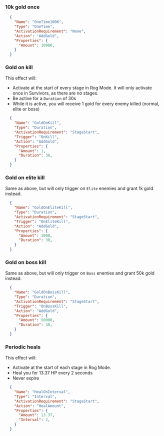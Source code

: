 ### 10k gold once
```json
  {
    "Name": "OneTime100K",
    "Type": "OneTime",
    "ActivationRequirement": "None",
    "Action": "AddGold",
    "Properties": {
      "Amount": 10000,
    }
  }
```

### Gold on kill

This effect will:
- Activate at the start of every stage in Rog Mode. It will only activate once in Survivors, as there are no stages.
- Be active for a `Duration` of 30s
- While it is active, you will receive 1 gold for every enemy killed (normal, elite or boss)

```json
  {
    "Name": "GoldOnKill",
    "Type": "Duration",
    "ActivationRequirement": "StageStart",
    "Trigger": "OnKill",
    "Action": "AddGold",
    "Properties": {
      "Amount": 1,
      "Duration": 30,
    }
  }
```

### Gold on elite kill
Same as above, but will only trigger on `Elite` enemies and grant 1k gold instead.

```json
  {
    "Name": "GoldOnEliteKill",
    "Type": "Duration",
    "ActivationRequirement": "StageStart",
    "Trigger": "OnEliteKill",
    "Action": "AddGold",
    "Properties": {
      "Amount": 1000,
      "Duration": 30,
    }
  }
```

### Gold on boss kill
Same as above, but will only trigger on `Boss` enemies and grant 50k gold instead.
```json
  {
    "Name": "GoldOnBossKill",
    "Type": "Duration",
    "ActivationRequirement": "StageStart",
    "Trigger": "OnBossKill",
    "Action": "AddGold",
    "Properties": {
      "Amount": 50000,
      "Duration": 30,
    }
  }
```

### Periodic heals
This effect will:
- Activate at the start of each stage in Rog Mode.
- Heal you for 13.37 HP every 2 seconds
- Never expire

```json
  {
    "Name": "HealOnInterval",
    "Type": "Interval",
    "ActivationRequirement": "StageStart",
    "Action": "HealAmount",
    "Properties": {
      "Amount": 13.37,
      "Interval": 2,
    }
  }
```
